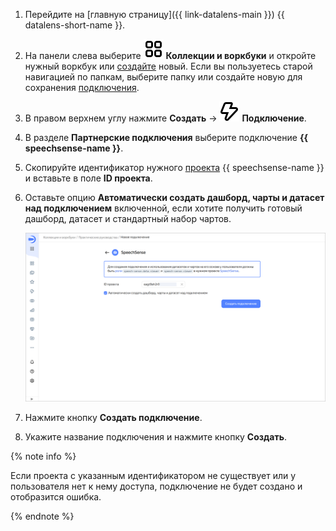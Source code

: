 1. Перейдите на [главную страницу]({{ link-datalens-main }}) {{ datalens-short-name }}.
1. На панели слева выберите ![collections](../../../_assets/console-icons/rectangles-4.svg) **Коллекции и воркбуки** и откройте нужный воркбук или [создайте](../../../datalens/workbooks-collections/workbooks-collections-create.md) новый. Если вы пользуетесь старой навигацией по папкам, выберите папку или создайте новую для сохранения [подключения](../../../datalens/concepts/connection.md).

1. В правом верхнем углу нажмите **Создать** → ![image](../../../_assets/console-icons/thunderbolt.svg) **Подключение**.
1. В разделе **Партнерские подключения** выберите подключение **{{ speechsense-name }}**.
1. Скопируйте идентификатор нужного [проекта](../../../speechsense/concepts/resources-hierarchy.md#project) {{ speechsense-name }} и вставьте в поле **ID проекта**.
   
1. Оставьте опцию **Автоматически создать дашборд, чарты и датасет над подключением** включенной, если хотите получить готовый дашборд, датасет и стандартный набор чартов.

   ![image](../../../_assets/datalens/operations/connection/connection-speechsense.png)

1. Нажмите кнопку **Создать подключение**.
1. Укажите название подключения и нажмите кнопку **Создать**.

{% note info %}

Если проекта с указанным идентификатором не существует или у пользователя нет к нему доступа, подключение не будет создано и отобразится ошибка.

{% endnote %}